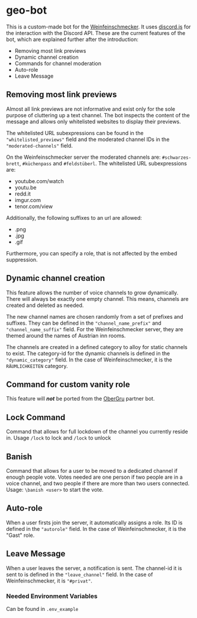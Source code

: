 # geo-bot

This is a custom-made bot for the [Weinfeinschmecker](https://discord.gg/g8y3CpE). It
uses [discord.js](https://discord.js.org/) for the interaction with the Discord API. These are the current features of
the bot, which are explained further after the introduction:

- Removing most link previews
- Dynamic channel creation
- Commands for channel moderation
- Auto-role
- Leave Message

## Removing most link previews

Almost all link previews are not informative and exist only for the sole purpose of cluttering up a text channel. The
bot inspects the content of the message and allows only whitelisted websites to display their previews.

The whitelisted URL subexpressions can be found in the `"whitelisted_previews"` field and the moderated channel IDs in
the `"moderated-channels"` field.

On the Weinfeinschmecker server the moderated channels are: `#schwarzes-brett`, `#küchenpass` and `#feldstüberl`. The
whitelisted URL subexpressions are:

- youtube.com/watch
- youtu.be
- redd.it
- imgur.com
- tenor.com/view

Additionally, the following suffixes to an url are allowed:

- .png
- .jpg
- .gif

Furthermore, you can specify a role, that is not affected by the embed suppression.

## Dynamic channel creation

This feature allows the number of voice channels to grow dynamically. There will always be exactly one empty channel.
This means, channels are created and deleted as needed.

The new channel names are chosen randomly from a set of prefixes and suffixes. They can be defined in
the `"channel_name_prefix"` and `"channel_name_suffix"` field. For the Weinfeinschmecker server, they are themed around
the names of Austrian inn rooms.

The channels are created in a defined category to alloy for static channels to exist. The category-id for the dynamic
channels is defined in the `"dynamic_category"` field. In the case of Weinfeinschmecker, it is the `RÄUMLICHKEITEN`
category.

## Command for custom vanity role

This feature will **_not_** be ported from the [OberGru](https://github.com/Pasgru/OberGru) partner bot.

## Lock Command

Command that allows for full lockdown of the channel you currently reside in. Usage `/lock` to lock and `/lock` to
unlock

## Banish

Command that allows for a user to be moved to a dedicated channel if enough people vote. Votes needed are one person if
two people are in a voice channel, and two people if there are more than two users connected. Usage: `\banish <user>` to
start the vote.

## Auto-role

When a user firsts join the server, it automatically assigns a role. Its ID is defined in the `"autorole"` field. In
the case of Weinfeinschmecker, it is the "Gast" role.

## Leave Message

When a user leaves the server, a notification is sent. The channel-id it is sent to is defined in the `"leave_channel"`
field. In the case of Weinfeinschmecker, it is `"#privat"`.

### Needed Environment Variables

Can be found in `.env_example`
